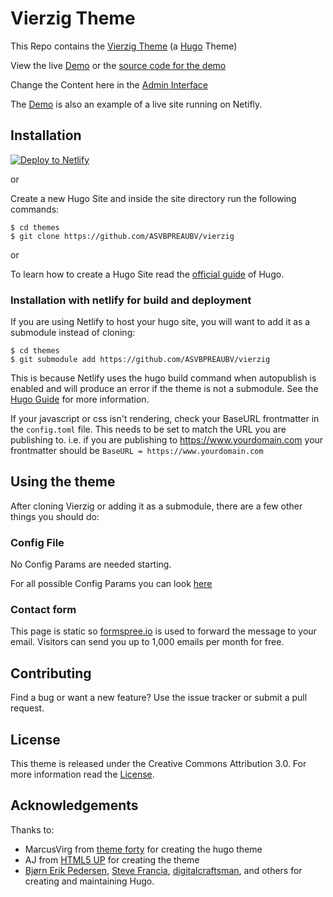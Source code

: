 # Vierzig Theme

This Repo contains the [Vierzig Theme](https://github.com/ASVBPREAUBV/vierzig) (a [Hugo](https://gohugo.io/) Theme)

View the live [Demo](https://vierzig-theme-demo.netlify.com/) or the [source code for the demo](https://github.com/ASVBPREAUBV/vierzig-theme-demo)

Change the Content here in the [Admin Interface](https://vierzig-theme-demo.netlify.com/admin)

The [Demo](https://vierzig-theme-demo.netlify.com/) is also an example of a live site running on Netifly.


## Installation

[![Deploy to Netlify](https://www.netlify.com/img/deploy/button.svg)](https://app.netlify.com/start/deploy?https://github.com/ASVBPREAUBV/vierzig-theme-demo)

or

Create a new Hugo Site and inside the site directory run the following commands:

    $ cd themes
    $ git clone https://github.com/ASVBPREAUBV/vierzig

or

To learn how to create a Hugo Site read the [official guide](//gohugo.io/overview/installing/) of Hugo.

### Installation with netlify for build and deployment

If you are using Netlify to host your hugo site, you will want to add it as a submodule instead of cloning:

    $ cd themes
    $ git submodule add https://github.com/ASVBPREAUBV/vierzig

This is because Netlify uses the hugo build command when autopublish is enabled and will produce an error if the theme is not a submodule. See the [Hugo Guide](https://gohugo.io/hosting-and-deployment/hosting-on-netlify/#use-hugo-themes-with-netlify) for more information.

If your javascript or css isn't rendering, check your BaseURL frontmatter in the `config.toml` file. This needs to be set to match the URL you are publishing to. i.e. if you are publishing to https://www.yourdomain.com your frontmatter should be `BaseURL = https://www.yourdomain.com`

## Using the theme

After cloning Vierzig or adding it as a submodule, there are a few other things you should do:

### Config File

No Config Params are needed starting.

For all possible Config Params you can look [here](https://github.com/ASVBPREAUBV/vierzig-theme-demo/blob/master/config.toml)

### Contact form

This page is static so [formspree.io](https://formspree.io/) is used to forward the message to your email.
Visitors can send you up to 1,000 emails per month for free.

## Contributing

Find a bug or want a new feature? Use the issue tracker or submit a pull request.

## License

This theme is released under the Creative Commons Attribution 3.0.
For more information read the [License](https://github.com/ASVBPREAUBV/vierzig/blob/master/LICENSE.md).

## Acknowledgements

Thanks to:
- MarcusVirg from [theme forty](//github.com/MarcusVirg/forty) for creating the hugo theme
- AJ from [HTML5 UP](https://html5up.net/) for creating the theme
- [Bjørn Erik Pedersen](https://github.com/bep), [Steve Francia](//github.com/spf13), [digitalcraftsman](//github.com/digitalcraftsman), and others for creating and maintaining Hugo.
